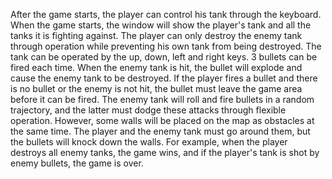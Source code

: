 After the game starts, the player can control his tank through the keyboard. When the game starts, the window will show the player's tank and all the tanks it is fighting against. The player can only destroy the enemy tank through operation while preventing his own tank from being destroyed. The tank can be operated by the up, down, left and right keys. 3 bullets can be fired each time. When the enemy tank is hit, the bullet will explode and cause the enemy tank to be destroyed. If the player fires a bullet and there is no bullet or the enemy is not hit, the bullet must leave the game area before it can be fired. The enemy tank will roll and fire bullets in a random trajectory, and the latter must dodge these attacks through flexible operation. However, some walls will be placed on the map as obstacles at the same time. The player and the enemy tank must go around them, but the bullets will knock down the walls. For example, when the player destroys all enemy tanks, the game wins, and if the player's tank is shot by enemy bullets, the game is over.
